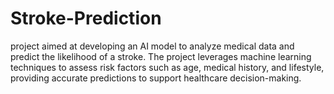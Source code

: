 # Stroke-Prediction
project aimed at developing an AI model to analyze medical data and predict the likelihood of a stroke. The project leverages machine learning techniques to assess risk factors such as age, medical history, and lifestyle, providing accurate predictions to support healthcare decision-making.
